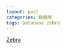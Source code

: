 ```yaml
---
layout: post
categories: 数据库
tags: Database Zebra
---
```


[Zebra](https://github.com/Meituan-Dianping/Zebra)